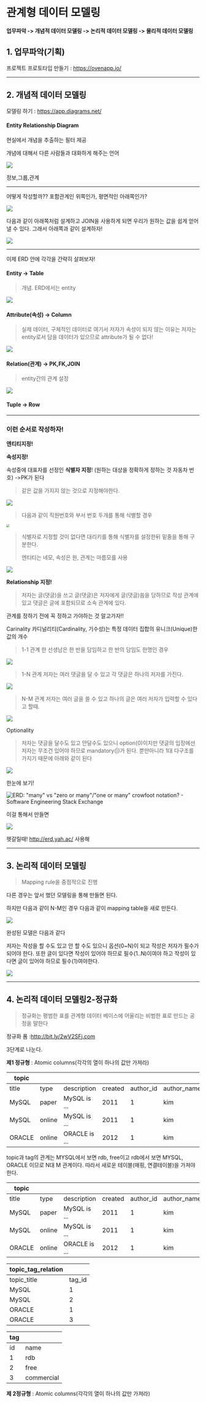 # 관계형 데이터 모델링

**업무파악 -> 개념적 데이터 모델링 -> 논리적 데이터 모델링 -> 물리적 데이터 모델링**



## 1. 업무파악(기획)

프로젝트 프로토타입 만들기 : https://ovenapp.io/



---



## 2. 개념적 데이터 모델링

모델링 하기 : https://app.diagrams.net/

#### Entity Relationship Diagram

현실에서 개념을 추출하는 필터 제공

개념에 대해서 다른 사람들과 대화하게 해주는 언어

![](../img/erd.PNG)

정보,그룹,관계



---



어떻게 작성할까?? 포함관계인 위쪽인가, 평면적인 아래쪽인가?

![](../img/erd2.PNG)



다음과 같이 아래쪽처럼 설계하고 JOIN을 사용하게 되면 우리가 원하는 값을 쉽게 얻어낼 수 있다. 그래서 아래쪽과 같이 설계하자!

![](../img/erd3.PNG)

---



이제 ERD 안에 각각을 간략히 살펴보자!

#### Entity -> Table

> 개념. ERD에서는 entity

![](../img/erd4.PNG)

#### Attribute(속성) -> Column

> 실제 데이터, 구체적인 데이터로 여기서 저자가 속성이 되지 않는 이유는 저자는 entity로서 담을 데이터가 있으므로 attribute가 될 수 없다!

![](../img/erd5.PNG)

#### Relation(관계) -> PK,FK,JOIN

>entity간의 관계 설정

![](../img/erd6.PNG)

#### Tuple -> Row



---



### 이런 순서로 작성하자!

**엔티티지정!**

**속성지정!**

속성중에 대표자를 선정인 **식별자 지정**! (원하는 대상을 정확하게 정하는 것 자동차 번호)  ->PK가 된다

> 같은 값을 가지지 않는 것으로 지정해야한다.

![](../img/erd7.PNG)

> 다음과 같이 직원번호와 부서 번호 두개를 통해 식별할 경우

<img src="../img/erd8.PNG" style="zoom:50%;" />

> 식별자로 지정할 것이 없다면 대리키를 통해 식별자를 설정한뒤 밑줄을 통해 구분한다.
>
> 엔티티는 네모, 속성은 원, 관계는 마름모를 사용

![](../img/erd9.PNG)

**Relationship 지정!** 

> 저자는 글(댓글)을 쓰고 글(댓글)은 저자에게 글(댓글)씀을 당하므로 작성 관계에 있고 댓글은 글에 포함되므로 소속 관계에 있다.

관계를 정하기 전에 꼭 정하고 가야하는 것 알고가자!!

Carinality 카디널리티(Cardinality, 기수성)는 특정 데이터 집합의 유니크(Unique)한 값의 개수

> 1-1 관계 한 선생남은 한 반을 담임하고 한 반의 담임도 한명인 경우

![](../img/erd10.PNG)

> 1-N 관계 저자는 여러 댓글을 달 수 있고 각 댓글은 하나의 저자를 가진다.

![](../img/erd12.PNG)

> N-M 관계 저자는 여러 글을 쓸 수 있고 하나의 글은 여러 저자가 입력할 수 있다고 할때.

![](../img/erd13.PNG)



Optionality

> 저자는 댓글을 달수도 있고 안달수도 있으니 option(0)이지만 댓글의 입장에선 저자는 무조건 있어야 하므로 mandatory(|)가 된다. 뿐만아니라 1대 다구조를 가지기 때문에 아래와 같이 된다

![](../img/erd11.PNG)

한눈에 보기!

![ERD: &quot;many&quot; vs &quot;zero or many&quot;/&quot;one or many&quot; crowfoot notation? - Software  Engineering Stack Exchange](https://i.stack.imgur.com/rb3Ig.jpg)

이걸 통해서 만들면

![](../img/erd14.PNG)

헷갈릴때! http://erd.yah.ac/ 사용해



---



## 3. 논리적 데이터 모델링

> Mapping rule을 중점적으로 진행

다른 경우는 앞서 했던 모델링을 통해 만들면 된다. 

하지만 다음과 같이 N-M인 경우 다음과 같이 mapping table을 새로 만든다. 

![](../img/erd15.PNG)



완성된 모델은 다음과 같다

저자는 작성을 할 수도 있고 안 할 수도 있으니 옵션(0~N)이 되고 작성은 저자가 필수가 되어야 한다. 또한 글이 있다면 작성이 있어야 하므로 필수(1..N)이여야 하고 작성이 있다면 글이 있어야 하므로 필수(1)여야한다. 

![](../img/erd16.PNG)



---



## 4. 논리적 데이터 모델링2-정규화

> 정규화는 평범한 표를 관계형 데이터 베이스에 어울리는 비범한 표로 만드는 공정을 말한다

정규화 폼 :http://bit.ly/2wV2SFj.com

3단계로 나눈다.

**제1 정규형** : Atomic columns(각각의 열이 하나의 값만 가져라)

| topic  |        |               |         |           |             |                |       |                 |
| ------ | ------ | ------------- | ------- | --------- | ----------- | -------------- | ----- | --------------- |
| title  | type   | description   | created | author_id | author_name | author_profile | price | tag             |
| MySQL  | paper  | MySQL is ...  | 2011    | 1         | kim         | developer      | 10000 | rdb, free       |
| MySQL  | online | MySQL is ...  | 2011    | 1         | kim         | developer      | 0     | rdb, free       |
| ORACLE | online | ORACLE is ... | 2012    | 1         | kim         | developer      | 0     | rdb, commercial |

topic과 tag의 관계는 MYSQL에서 보면 rdb, free이고 rdb에서 보면 MYSQL, ORACLE 이므로 N대 M 관계이다. 따라서 새로운 테이블(매핑, 연결테이블)을 가져야 한다.

| topic  |        |               |         |           |             |                |       |
| ------ | ------ | ------------- | ------- | --------- | ----------- | -------------- | ----- |
| title  | type   | description   | created | author_id | author_name | author_profile | price |
| MySQL  | paper  | MySQL is ...  | 2011    | 1         | kim         | developer      | 10000 |
| MySQL  | online | MySQL is ...  | 2011    | 1         | kim         | developer      | 0     |
| ORACLE | online | ORACLE is ... | 2012    | 1         | kim         | developer      | 0     |

| topic_tag_relation |        |
| ------------------ | ------ |
| topic_title        | tag_id |
| MySQL              | 1      |
| MySQL              | 2      |
| ORACLE             | 1      |
| ORACLE             | 3      |

| tag  |            |
| ---- | ---------- |
| id   | name       |
| 1    | rdb        |
| 2    | free       |
| 3    | commercial |



**제 2정규형** : Atomic columns(각각의 열이 하나의 값만 가져라)

